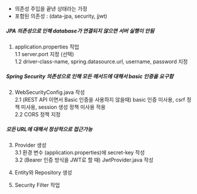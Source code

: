 - 의존성 주입을 끝낸 상태라는 가정  
- 포함된 의존성 : (data-jpa, security, jjwt)  

##### JPA 의존성으로 인해 database가 연결되지 않으면 서버 실행이 안됨  
1. application.properties 작업  
1.1 server.port 지정 (선택)  
1.2 driver-class-name, spring.datasource.url, username, password 지정  

##### Spring Security 의존성으로 인해 모든 메서드에 대해서 basic 인증을 요구함  
2. WebSecurityConfig.java 작성  
2.1 (REST API 이면서 Basic 인증을 사용하지 않을때) basic 인증 미사용, csrf 정책 미사용, session 생성 정책 미사용 적용  
2.2 CORS 정책 지정  

##### 모든 URL에 대해서 정상적으로 접근가능  
3. Provider 생성  
3.1 환경 변수 (application.properties)에 secret-key 작성  
3.2 (Bearer 인증 방식을 JWT로 할 때) JwtProvider.java 작성  

4. Entity와 Repository 생성  

5. Security Filter 작업  